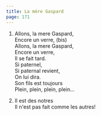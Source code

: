 ```yaml
---
title: La mère Gaspard
page: 171
---  
```


1.  Allons, la mere Gaspard,  
Encore un verre, (bis)  
Allons, la mere Gaspard,  
Encore un verre,  
Il se fait tard.  
Si paternel,  
Si paternal revient,  
On lui dira.  
Son fils est toujours  
Plein, plein, plein, plein...  

2. Il est des notres  
Il n'est pas fait comme les autres!  